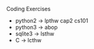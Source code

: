 Coding Exercises

* python2 -> lpthw cap2 cs101
* python3 -> abop
* sqlite3 -> lsthw 
* C       -> lcthw
